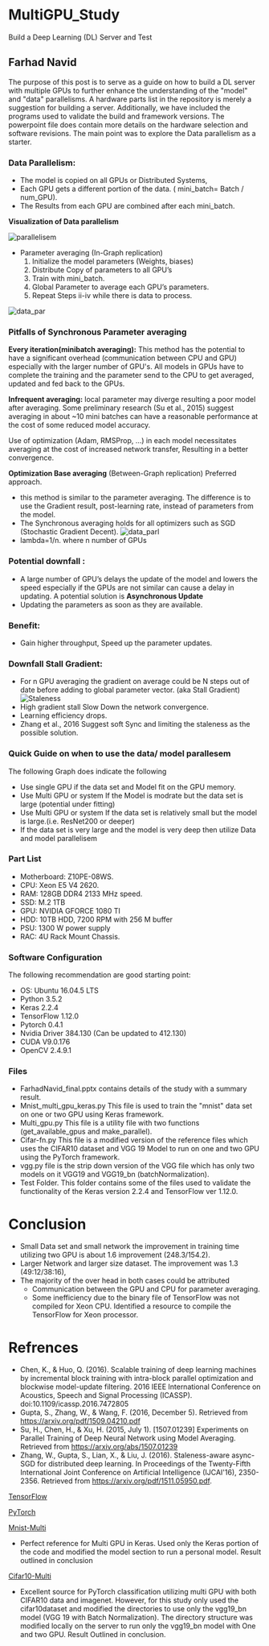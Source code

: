 # MultiGPU_Study
Build a Deep Learning (DL) Server and Test 
## Farhad Navid
The purpose of this post is to serve as a guide on how to build a DL server with multiple GPUs to further enhance the understanding of the "model" and "data" parallelisms. A hardware parts list in the repository is merely a suggestion for building a server.  Additionally, we have included the programs used to validate the build and framework versions.  The powerpoint file does contain more details on the hardware selection and software revisions.  The main point was to explore the Data parallelism as a starter.

### Data Parallelism:
* The model is copied on all GPUs or Distributed Systems, 
* Each GPU gets a different portion of the data. ( mini_batch= Batch / num_GPU).
* The Results from each GPU are combined after each mini_batch.

**Visualization of Data parallelism**

![parallelisem](https://github.com/Farhad-n/MultiGPU_Study/blob/master/image/parallel.png)
   * Parameter averaging (In-Graph replication)
      1. Initialize the model parameters (Weights, biases) 
      2. Distribute Copy of parameters to all GPU’s
      3. Train with mini_batch.
      4. Global Parameter to average each GPU’s parameters.
      5. Repeat Steps ii-iv while there is data to process. 
      
![data_par](https://github.com/Farhad-n/MultiGPU_Study/blob/master/image/Data_Parl_avg.png)

### Pitfalls of Synchronous Parameter averaging

**Every iteration(minibatch averaging):**  This method has the potential to have a significant overhead (communication between CPU and GPU) especially with the larger number of GPU's. All models in GPUs have to complete the training and the parameter send to the CPU to get averaged, updated and fed back to the GPUs. 

**Infrequent averaging:**  local parameter may diverge resulting a poor model after averaging.
Some preliminary research (Su et al., 2015) suggest averaging in about ~10 mini batches can have a reasonable performance at the cost of some reduced model accuracy.

Use of optimization (Adam, RMSProp, …) in each model necessitates averaging at the cost of increased network transfer, Resulting in a better convergence.   

**Optimization Base averaging** (Between-Graph replication)  Preferred approach.
* this method is similar to the parameter averaging. The difference is to use the Gradient result, post-learning rate,  instead of parameters from the model. 
* The Synchronous averaging holds for all optimizers such as SGD (Stochastic Gradient Decent). 
![data_parl](https://github.com/Farhad-n/MultiGPU_Study/blob/master/image/Data_parl.png) 
* lambda=1/n. where n number of GPUs
### Potential downfall :
   * A large number of GPU’s delays the update of the model and lowers the speed especially if the GPUs are not similar can cause a delay in updating. A potential solution is **Asynchronous Update**
   * Updating the parameters as soon as they are available. 
### Benefit: 
   * Gain higher throughput, Speed up the parameter updates.
### Downfall Stall Gradient:
   * For n GPU averaging the gradient on average could be N steps out of date before adding to global parameter vector. (aka Stall Gradient)
![Staleness](https://github.com/Farhad-n/MultiGPU_Study/blob/master/image/stalenes.png)
   * High gradient stall Slow Down the network convergence.
   * Learning efficiency drops.
   * Zhang et al., 2016 Suggest soft Sync and limiting the staleness as the possible solution. 

### Quick Guide on when to use the data/ model parallesem
The following Graph does indicate the following
* Use single GPU if the data set and Model fit on the GPU memory.
* Use Multi GPU or system If the Model is modrate but the data set is large (potential under fitting)
* Use Multi GPU or system If the data set is relatively small but the model is large.(i.e. ResNet200 or deeper)
* If the data set is very large and the model is very deep then utilize Data and model parallelisem

### Part List
* Motherboard: Z10PE-08WS. 
* CPU: Xeon E5 V4 2620.  
* RAM: 128GB DDR4 2133 MHz speed.
* SSD: M.2 1TB 
* GPU: NVIDIA GFORCE 1080 TI 
* HDD: 10TB HDD, 7200 RPM with 256 M buffer 
* PSU: 1300 W power supply
* RAC: 4U Rack Mount Chassis. 

### Software Configuration 
The following recommendation are good starting point:
* OS: Ubuntu 16.04.5 LTS
* Python 3.5.2 
* Keras 2.2.4
* TensorFlow 1.12.0
* Pytorch 0.4.1
* Nvidia Driver 384.130 (Can be updated to 412.130)
* CUDA V9.0.176
* OpenCV 2.4.9.1
### Files
* FarhadNavid_final.pptx contains details of the study with a summary result.
* Mnist_multi_gpu_keras.py  This file is used to train the "mnist" data set on one or two GPU using Keras framework.
* Multi_gpu.py This file is a utility file with two functions (get_available_gpus and make_parallel).
* Cifar-fn.py This file is a modified version of the reference files which uses the CIFAR10 dataset and VGG 19 Model to run on one and two GPU using the PyTorch framework. 
* vgg.py file is the strip down version of the VGG file which has only two models on it VGG19 and VGG19_bn (batchNormalization).
* Test Folder. This folder contains some of the files used to validate the functionality of the Keras version 2.2.4 and TensorFlow ver 1.12.0.   

# Conclusion
* Small Data set and small network the improvement in training time utilizing two GPU is about 1.6 improvement (248.3/154.2). 
* Larger Network and larger size dataset.  The improvement was 1.3 (49:12/38:16), 
* The majority of the over head in both cases could be attributed 
  * Communication between the GPU and CPU for parameter averaging.    
  * Some inefficiency due to the binary file of TensorFlow was not compiled for Xeon CPU. Identified a resource to compile the TensorFlow for Xeon processor.
  
# Refrences 
* Chen, K., & Huo, Q. (2016). Scalable training of deep learning machines by incremental block training with intra-block parallel optimization and blockwise model-update filtering. 2016 IEEE International Conference on Acoustics, Speech and Signal Processing (ICASSP). doi:10.1109/icassp.2016.7472805
* Gupta, S., Zhang, W., & Wang, F. (2016, December 5). Retrieved from https://arxiv.org/pdf/1509.04210.pdf
* Su, H., Chen, H., & Xu, H. (2015, July 1). [1507.01239] Experiments on Parallel Training of Deep Neural Network using Model Averaging. Retrieved from https://arxiv.org/abs/1507.01239
* Zhang, W., Gupta, S., Lian, X., & Liu, J. (2016). Staleness-aware async-SGD for distributed deep learning. In Proceedings of the Twenty-Fifth International Joint Conference on Artificial Intelligence (IJCAI'16), 2350-2356. Retrieved from https://arxiv.org/pdf/1511.05950.pdf. 

[TensorFlow](https://www.tensorflow.org/tutorials/images/deep_cnn)

[PyTorch](https://pytorch.org/tutorials/beginner/blitz/data_parallel_tutorial.html)

[Mnist-Multi](https://github.com/normanheckscher/mnist-multi-gpu) 
* Perfect reference for Multi GPU in Keras. Used only the Keras portion of the code and modified the model section to run a personal model. Result outlined in conclusion

[Cifar10-Multi](https://github.com/bearpaw/pytorch-classification)
* Excellent source for PyTorch classification utilizing multi GPU with both CIFAR10 data and imagenet. However, for this study only used the cifar10dataset and modified the directories to use only the vgg19_bn model (VGG 19 with Batch Normalization). The directory structure was modified locally on the server to run only the vgg19_bn model with One and two GPU.  Result Outlined in conclusion.    


 
